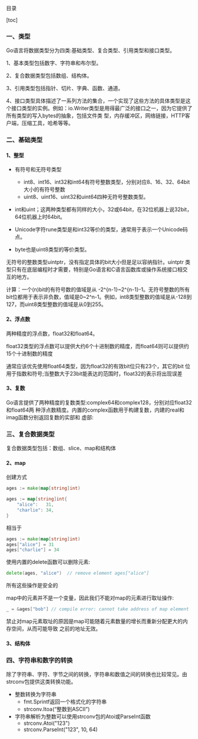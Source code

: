 目录

[toc]

### 一、类型

Go语言将数据类型分为四类:基础类型、复合类型、引用类型和接口类型。

1、基本类型包括数字、字符串和布尔型。

2、复合数据类型包括数组、结构体。

3、引用类型包括指针、切片、字典、函数、通道。

4、接口类型具体描述了一系列方法的集合，一个实现了这些方法的具体类型是这个接口类型的实例。例如：io.Writer类型是用得最广泛的接口之一，因为它提供了所有类型的写入bytes的抽象，包括文件类 型，内存缓冲区，网络链接，HTTP客户端，压缩工具，哈希等等。

### 二、基础类型

#### 1、整型

- 有符号和无符号类型
  - int8、int16、int32和int64有符号整数类型，分别对应8、16、32、64bit大小的有符号整数
  - uint8、uint16、uint32和uint64四种无符号整数类型。

- int和uint；这两种类型都有同样的大小，32或64bit，在32位机器上说32bit，64位机器上时64bit。

- Unicode字符rune类型是和int32等价的类型，通常用于表示一个Unicode码点。

- byte也是uint8类型的等价类型。

无符号的整数类型uintptr，没有指定具体的bit大小但是足以容纳指针。uintptr 类型只有在底层编程时才需要，特别是Go语言和C语言函数库或操作系统接口相交互的地方。

计算：一个(n)bit的有符号数的值域是从 -2^{n-1}~2^{n-1}-1。无符号整数的所有bit位都用于表示非负数，值域是0~2^n-1。例如，int8类型整数的值域是从-128到127，而uint8类型整数的值域是从0到255。

#### 2、浮点数

两种精度的浮点数，float32和float64。

float32类型的浮点数可以提供大约6个十进制数的精度，而float64则可以提供约15个十进制数的精度

通常应该优先使用float64类型，因为float32的有效bit位只有23个，其它的bit 位用于指数和符号;当整数大于23bit能表达的范围时，float32的表示将出现误差

#### 3、复数

Go语言提供了两种精度的复数类型:complex64和complex128，分别对应float32和float64两 种浮点数精度。内置的complex函数用于构建复数，内建的real和imag函数分别返回复数的实部和 虚部:

### 三、复合数据类型

复合数据类型包括：数组、slice、map和结构体

#### 2、map

创建方式

```go
ages := make(map[string]int)
```

```go
ages := map[string]int{
    "alice":   31,
    "charlie": 34,
}
```

相当于

```go
ages := make(map[string]int)
ages["alice"] = 31
ages["charlie"] = 34
```

使用内置的delete函数可以删除元素:

```go
delete(ages, "alice")  // remove element ages["alice"]
```

所有这些操作是安全的

map中的元素并不是一个变量，因此我们不能对map的元素进行取址操作:

```go
_ = &ages["bob"] // compile error: cannot take address of map element
```

禁止对map元素取址的原因是map可能随着元素数量的增长而重新分配更大的内存空间，从而可能导致 之前的地址无效。

#### 3、结构体



### 四、字符串和数字的转换

除了字符串、字符、字节之间的转换，字符串和数值之间的转换也比较常见。由strconv包提供这类转换功能。

* 整数转换为字符串
  * fmt.Sprintf返回一个格式化的字符串
  * strconv.Itoa(“整数到ASCII”)
* 字符串解析为整数可以使用strconv包的Atoi或ParseInt函数
  * strconv.Atoi("123")
  * strconv.ParseInt("123", 10, 64)